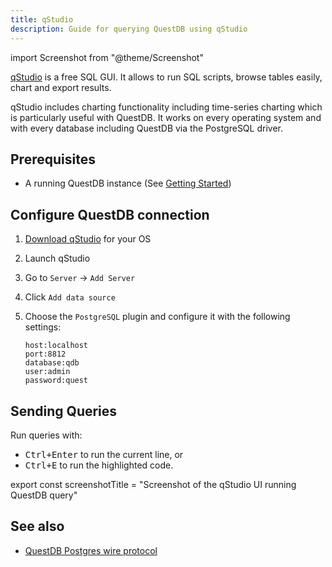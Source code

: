 ```yaml
---
title: qStudio
description: Guide for querying QuestDB using qStudio
---
```


import Screenshot from "@theme/Screenshot"

[qStudio](https://www.timestored.com/qstudio/) is a free SQL GUI. It allows to
run SQL scripts, browse tables easily, chart and export results.

qStudio includes charting functionality including time-series charting which is
particularly useful with QuestDB. It works on every operating system and with
every database including QuestDB via the PostgreSQL driver.

## Prerequisites

- A running QuestDB instance (See [Getting Started](/docs/#getting-started))

## Configure QuestDB connection

1. [Download qStudio](https://www.timestored.com/qstudio/download) for your OS
2. Launch qStudio
3. Go to `Server` -> `Add Server`
4. Click `Add data source`
5. Choose the `PostgreSQL` plugin and configure it with the following settings:

   ```
   host:localhost
   port:8812
   database:qdb
   user:admin
   password:quest
   ```

## Sending Queries

Run queries with:

- <kbd>Ctrl+Enter</kbd> to run the current line, or
- <kbd>Ctrl+E</kbd> to run the highlighted code.

export const screenshotTitle =
  "Screenshot of the qStudio UI running QuestDB query"

<Screenshot
  alt={screenshotTitle}
  title={screenshotTitle}
  src="/images/guides/qstudio/qstudio-query.webp"
  width={820}
  height={460}
/>

## See also

- [QuestDB Postgres wire protocol](/docs/reference/api/postgres/)
